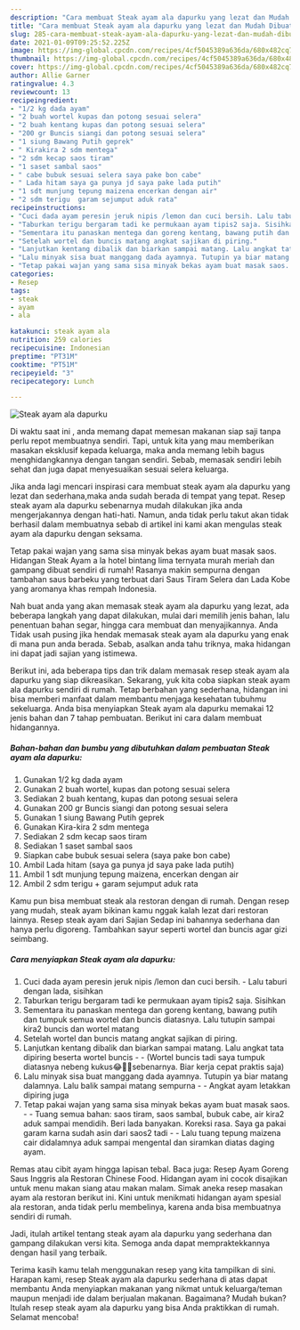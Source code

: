 ```yaml
---
description: "Cara membuat Steak ayam ala dapurku yang lezat dan Mudah Dibuat"
title: "Cara membuat Steak ayam ala dapurku yang lezat dan Mudah Dibuat"
slug: 285-cara-membuat-steak-ayam-ala-dapurku-yang-lezat-dan-mudah-dibuat
date: 2021-01-09T09:25:52.225Z
image: https://img-global.cpcdn.com/recipes/4cf5045389a636da/680x482cq70/steak-ayam-ala-dapurku-foto-resep-utama.jpg
thumbnail: https://img-global.cpcdn.com/recipes/4cf5045389a636da/680x482cq70/steak-ayam-ala-dapurku-foto-resep-utama.jpg
cover: https://img-global.cpcdn.com/recipes/4cf5045389a636da/680x482cq70/steak-ayam-ala-dapurku-foto-resep-utama.jpg
author: Allie Garner
ratingvalue: 4.3
reviewcount: 13
recipeingredient:
- "1/2 kg dada ayam"
- "2 buah wortel kupas dan potong sesuai selera"
- "2 buah kentang kupas dan potong sesuai selera"
- "200 gr Buncis siangi dan potong sesuai selera"
- "1 siung Bawang Putih geprek"
- " Kirakira 2 sdm mentega"
- "2 sdm kecap saos tiram"
- "1 saset sambal saos"
- " cabe bubuk sesuai selera saya pake bon cabe"
- " Lada hitam saya ga punya jd saya pake lada putih"
- "1 sdt munjung tepung maizena encerkan dengan air"
- "2 sdm terigu  garam sejumput aduk rata"
recipeinstructions:
- "Cuci dada ayam peresin jeruk nipis /lemon dan cuci bersih. Lalu taburi dengan lada, sisihkan"
- "Taburkan terigu bergaram tadi ke permukaan ayam tipis2 saja. Sisihkan"
- "Sementara itu panaskan mentega dan goreng kentang, bawang putih dan tumpuk semua wortel dan buncis diatasnya. Lalu tutupin sampai kira2 buncis dan wortel matang"
- "Setelah wortel dan buncis matang angkat sajikan di piring."
- "Lanjutkan kentang dibalik dan biarkan sampai matang. Lalu angkat tata dipiring beserta wortel buncis  (Wortel buncis tadi saya tumpuk diatasnya nebeng kukus😂🤦‍♂️sebenarnya. Biar kerja cepat praktis saja)"
- "Lalu minyak sisa buat manggang dada ayamnya. Tutupin ya biar matang dalamnya. Lalu balik sampai matang sempurna  Angkat ayam letakkan dipiring juga"
- "Tetap pakai wajan yang sama sisa minyak bekas ayam buat masak saos.  Tuang semua bahan: saos tiram, saos sambal, bubuk cabe, air kira2 aduk sampai mendidih. Beri lada banyakan. Koreksi rasa. Saya ga pakai garam karna sudah asin dari saos2 tadi  Lalu tuang tepung maizena cair didalamnya aduk sampai mengental dan siramkan diatas daging ayam."
categories:
- Resep
tags:
- steak
- ayam
- ala

katakunci: steak ayam ala 
nutrition: 259 calories
recipecuisine: Indonesian
preptime: "PT31M"
cooktime: "PT51M"
recipeyield: "3"
recipecategory: Lunch

---
```



![Steak ayam ala dapurku](https://img-global.cpcdn.com/recipes/4cf5045389a636da/680x482cq70/steak-ayam-ala-dapurku-foto-resep-utama.jpg)

Di waktu  saat ini , anda memang dapat memesan makanan siap saji tanpa perlu repot membuatnya sendiri. Tapi, untuk kita yang mau memberikan masakan eksklusif kepada keluarga, maka anda memang lebih bagus menghidangkannya dengan tangan sendiri. Sebab, memasak sendiri lebih sehat dan juga dapat menyesuaikan sesuai selera keluarga.

Jika anda lagi mencari inspirasi cara membuat steak ayam ala dapurku yang lezat dan sederhana,maka anda sudah berada di tempat yang tepat. Resep steak ayam ala dapurku  sebenarnya mudah dilakukan jika anda mengerjakannya dengan hati-hati. Namun, anda tidak perlu takut akan tidak berhasil dalam membuatnya 
sebab di artikel ini kami akan mengulas steak ayam ala dapurku dengan seksama.  

Tetap pakai wajan yang sama sisa minyak bekas ayam buat masak saos. Hidangan Steak Ayam a la hotel bintang lima ternyata murah meriah dan gampang dibuat sendiri di rumah! Rasanya makin sempurna dengan tambahan saus barbeku yang terbuat dari Saus Tiram Selera dan Lada Kobe yang aromanya khas rempah Indonesia.

Nah buat anda yang akan memasak steak ayam ala dapurku yang lezat, ada beberapa langkah yang dapat dilakukan, mulai dari memilih jenis bahan, lalu penentuan bahan segar, hingga cara membuat dan menyajikannya. Anda Tidak usah pusing jika hendak memasak steak ayam ala dapurku yang enak di mana pun anda berada. Sebab, asalkan anda  tahu triknya, maka hidangan ini dapat jadi sajian yang istimewa.

Berikut ini, ada beberapa tips dan trik dalam memasak resep steak ayam ala dapurku yang siap dikreasikan. Sekarang, yuk kita coba siapkan steak ayam ala dapurku sendiri di rumah. Tetap berbahan yang sederhana, hidangan ini bisa memberi manfaat dalam membantu menjaga kesehatan tubuhmu sekeluarga. Anda bisa menyiapkan Steak ayam ala dapurku memakai 12 jenis bahan dan 7 tahap pembuatan. Berikut ini cara dalam membuat hidangannya.

<!--inarticleads1-->

##### Bahan-bahan dan bumbu yang dibutuhkan dalam pembuatan Steak ayam ala dapurku:

1. Gunakan 1/2 kg dada ayam
1. Gunakan 2 buah wortel, kupas dan potong sesuai selera
1. Sediakan 2 buah kentang, kupas dan potong sesuai selera
1. Gunakan 200 gr Buncis siangi dan potong sesuai selera
1. Gunakan 1 siung Bawang Putih geprek
1. Gunakan  Kira-kira 2 sdm mentega
1. Sediakan 2 sdm kecap saos tiram
1. Sediakan 1 saset sambal saos
1. Siapkan  cabe bubuk sesuai selera (saya pake bon cabe)
1. Ambil  Lada hitam (saya ga punya jd saya pake lada putih)
1. Ambil 1 sdt munjung tepung maizena, encerkan dengan air
1. Ambil 2 sdm terigu + garam sejumput aduk rata


Kamu pun bisa membuat steak ala restoran dengan di rumah. Dengan resep yang mudah, steak ayam bikinan kamu nggak kalah lezat dari restoran lainnya. Resep steak ayam dari Sajian Sedap ini bahannya sederhana dan hanya perlu digoreng. Tambahkan sayur seperti wortel dan buncis agar gizi seimbang. 

<!--inarticleads2-->

##### Cara menyiapkan Steak ayam ala dapurku:

1. Cuci dada ayam peresin jeruk nipis /lemon dan cuci bersih. - Lalu taburi dengan lada, sisihkan
1. Taburkan terigu bergaram tadi ke permukaan ayam tipis2 saja. Sisihkan
1. Sementara itu panaskan mentega dan goreng kentang, bawang putih dan tumpuk semua wortel dan buncis diatasnya. Lalu tutupin sampai kira2 buncis dan wortel matang
1. Setelah wortel dan buncis matang angkat sajikan di piring.
1. Lanjutkan kentang dibalik dan biarkan sampai matang. Lalu angkat tata dipiring beserta wortel buncis -  - (Wortel buncis tadi saya tumpuk diatasnya nebeng kukus😂🤦‍♂️sebenarnya. Biar kerja cepat praktis saja)
1. Lalu minyak sisa buat manggang dada ayamnya. Tutupin ya biar matang dalamnya. Lalu balik sampai matang sempurna -  - Angkat ayam letakkan dipiring juga
1. Tetap pakai wajan yang sama sisa minyak bekas ayam buat masak saos. -  - Tuang semua bahan: saos tiram, saos sambal, bubuk cabe, air kira2 aduk sampai mendidih. Beri lada banyakan. Koreksi rasa. Saya ga pakai garam karna sudah asin dari saos2 tadi -  - Lalu tuang tepung maizena cair didalamnya aduk sampai mengental dan siramkan diatas daging ayam.


Remas atau cibit ayam hingga lapisan tebal. Baca juga: Resep Ayam Goreng Saus Inggris ala Restoran Chinese Food. Hidangan ayam ini cocok disajikan untuk menu makan siang atau makan malam. Simak aneka resep masakan ayam ala restoran berikut ini. Kini untuk menikmati hidangan ayam spesial ala restoran, anda tidak perlu membelinya, karena anda bisa membuatnya sendiri di rumah. 

Jadi, itulah artikel tentang  steak ayam ala dapurku  yang sederhana dan gampang dilakukan versi kita. Semoga anda dapat mempraktekkannya dengan hasil yang terbaik. 

Terima kasih kamu telah menggunakan resep yang kita tampilkan di sini. Harapan kami, resep  Steak ayam ala dapurku sederhana di atas dapat membantu Anda menyiapkan makanan yang nikmat untuk keluarga/teman maupun menjadi ide dalam berjualan makanan. Bagaimana? Mudah bukan? Itulah resep steak ayam ala dapurku yang bisa Anda praktikkan di rumah. Selamat mencoba!


